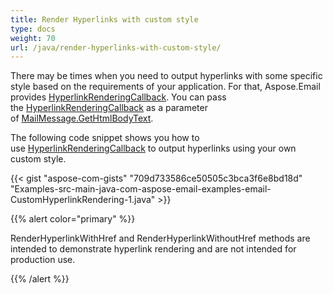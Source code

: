 ```yaml
---
title: Render Hyperlinks with custom style
type: docs
weight: 70
url: /java/render-hyperlinks-with-custom-style/
---
```


There may be times when you need to output hyperlinks with some specific style based on the requirements of your application. For that, Aspose.Email provides [HyperlinkRenderingCallback](https://apireference.aspose.com/java/email/com.aspose.email/HyperlinkRenderingCallback). You can pass the [HyperlinkRenderingCallback](https://apireference.aspose.com/java/email/com.aspose.email/HyperlinkRenderingCallback) as a parameter of [MailMessage.GetHtmlBodyText](https://apireference.aspose.com/java/email/com.aspose.email/MailMessage#getHtmlBodyText\(com.aspose.email.HyperlinkRenderingCallback\)).

The following code snippet shows you how to use [HyperlinkRenderingCallback](https://apireference.aspose.com/java/email/com.aspose.email/HyperlinkRenderingCallback) to output hyperlinks using your own custom style.



{{< gist "aspose-com-gists" "709d733586ce50505c3bca3f6e8bd18d" "Examples-src-main-java-com-aspose-email-examples-email-CustomHyperlinkRendering-1.java" >}}

{{% alert color="primary" %}} 

RenderHyperlinkWithHref and RenderHyperlinkWithoutHref methods are intended to demonstrate hyperlink rendering and are not intended for production use.

{{% /alert %}}

